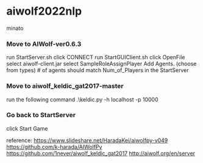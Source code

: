 # aiwolf2022nlp
minato
### Move to AIWolf-ver0.6.3
run StartServer.sh 
click CONNECT
run StartGUIClient.sh 
click OpenFile  select aiwolf-client.jar
select SampleRoleAssignPlayer
Add Agents. (choose from types) # of agents should match Num_of_Players in the StartServer


### Move to aiwolf_keldic_gat2017-master
run the following command
.\keldic.py -h localhost -p 10000


### Go back to StartServer
click Start Game 
		

reference:
https://www.slideshare.net/HaradaKei/aiwolfpy-v049
https://github.com/k-harada/AIWolfPy
https://github.com/1never/aiwolf_keldic_gat2017
http://aiwolf.org/en/server
